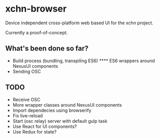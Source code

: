 xchn-browser
============

Device independent cross-platform web based UI for the xchn project.

Currently a proof-of-concept.

## What's been done so far?

* Build process (bundling, transpiling ES6)
**** ES6 wrappers around NexusUI components
* Sending OSC

## TODO

* Receive OSC
* More wrapper classes around NexusUI components
* Import dependecies using browserify
* Fix live-reload
* Start (osc relay) server with default gulp task
* Use React for UI components?
* Use Redux for state?
